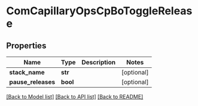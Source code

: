 # ComCapillaryOpsCpBoToggleRelease

## Properties
Name | Type | Description | Notes
------------ | ------------- | ------------- | -------------
**stack_name** | **str** |  | [optional] 
**pause_releases** | **bool** |  | [optional] 

[[Back to Model list]](../README.md#documentation-for-models) [[Back to API list]](../README.md#documentation-for-api-endpoints) [[Back to README]](../README.md)

